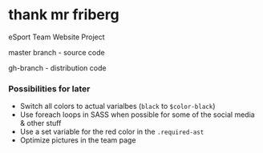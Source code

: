 # thank mr friberg
eSport Team Website Project

master branch - source code

gh-branch - distribution code


### Possibilities for later
- Switch all colors to actual varialbes (`black` to `$color-black`)
- Use foreach loops in SASS when possible for some of the social media & other stuff
- Use a set variable for the red color in the `.required-ast`
- Optimize pictures in the team page


